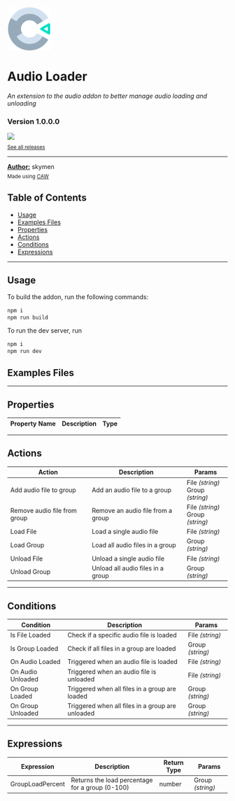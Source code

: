 <img src="./src/icon.svg" width="100" /><br>
# Audio Loader
<i>An extension to the audio addon to better manage audio loading and unloading</i> <br>
### Version 1.0.0.0

[<img src="https://placehold.co/200x50/4493f8/FFF?text=Download&font=montserrat" width="200"/>](https://github.com/skymen/audio_loader/releases/download/audio_loader-1.0.0.0.c3addon/audio_loader-1.0.0.0.c3addon)
<br>
<sub> [See all releases](https://github.com/skymen/audio_loader/releases) </sub> <br>

---
<b><u>Author:</u></b> skymen <br>
<sub>Made using [CAW](https://marketplace.visualstudio.com/items?itemName=skymen.caw) </sub><br>

## Table of Contents
- [Usage](#usage)
- [Examples Files](#examples-files)
- [Properties](#properties)
- [Actions](#actions)
- [Conditions](#conditions)
- [Expressions](#expressions)
---
## Usage
To build the addon, run the following commands:

```
npm i
npm run build
```

To run the dev server, run

```
npm i
npm run dev
```

## Examples Files

---
## Properties
| Property Name | Description | Type |
| --- | --- | --- |


---
## Actions
| Action | Description | Params
| --- | --- | --- |
| Add audio file to group | Add an audio file to a group | File             *(string)* <br>Group             *(string)* <br> |
| Remove audio file from group | Remove an audio file from a group | File             *(string)* <br>Group             *(string)* <br> |
| Load File | Load a single audio file | File             *(string)* <br> |
| Load Group | Load all audio files in a group | Group             *(string)* <br> |
| Unload File | Unload a single audio file | File             *(string)* <br> |
| Unload Group | Unload all audio files in a group | Group             *(string)* <br> |


---
## Conditions
| Condition | Description | Params
| --- | --- | --- |
| Is File Loaded | Check if a specific audio file is loaded | File *(string)* <br> |
| Is Group Loaded | Check if all files in a group are loaded | Group *(string)* <br> |
| On Audio Loaded | Triggered when an audio file is loaded | File *(string)* <br> |
| On Audio Unloaded | Triggered when an audio file is unloaded | File *(string)* <br> |
| On Group Loaded | Triggered when all files in a group are loaded | Group *(string)* <br> |
| On Group Unloaded | Triggered when all files in a group are unloaded | Group *(string)* <br> |


---
## Expressions
| Expression | Description | Return Type | Params
| --- | --- | --- | --- |
| GroupLoadPercent | Returns the load percentage for a group (0-100) | number | Group *(string)* <br> | 
